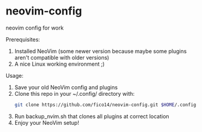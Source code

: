 # neovim-config
neovim config for work

Prerequisites:
1) Installed NeoVim (some newer version because maybe some plugins aren't compatible with older versions)
2) A nice Linux working environment ;)

Usage:
1) Save your old NeoVim config and plugins
2) Clone this repo in your ~/.config/ directory with:
    ```bash
    git clone https://github.com/fico14/neovim-config.git $HOME/.config/nvim
    ```
3) Run backup_nvim.sh that clones all plugins at correct location
4) Enjoy your NeoVim setup!

